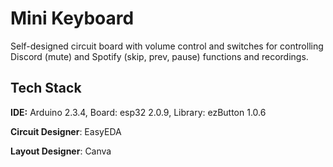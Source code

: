 
# Mini Keyboard

Self-designed circuit board with volume control and switches for controlling Discord (mute) and Spotify (skip, prev, pause) functions and recordings.


## Tech Stack

**IDE:** Arduino 2.3.4, Board: esp32 2.0.9, Library: ezButton 1.0.6

**Circuit Designer**: EasyEDA

**Layout Designer**: Canva

